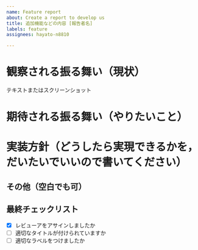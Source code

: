 ```yaml
---
name: Feature report
about: Create a report to develop us
title: 追加機能などの内容 [報告者名]
labels: feature
assignees: hayato-n8810

---
```


# 観察される振る舞い（現状）
  テキストまたはスクリーンショット


# 期待される振る舞い（やりたいこと）


# 実装方針（どうしたら実現できるかを，だいたいでいいので書いてください）


## その他（空白でも可）


## 最終チェックリスト
- [x] レビューアをアサインしましたか
- [ ] 適切なタイトルが付けられていますか
- [ ] 適切なラベルをつけましたか